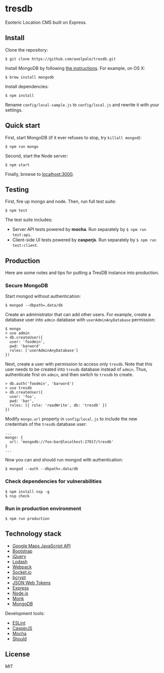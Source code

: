 # tresdb

Esoteric Location CMS built on Express.

## Install

Clone the repository:

    $ git clone https://github.com/axelpale/tresdb.git

Install MongoDB by following [the instructions](https://www.mongodb.org/downloads). For example, on OS X:

    $ brew install mongodb

Install dependencies:

    $ npm install

Rename `config/local-sample.js` to `config/local.js` and rewrite it with your settings.

## Quick start

First, start MongoDB (if it ever refuses to stop, try `killall mongod`):

    $ npm run mongo

Second, start the Node server:

    $ npm start

Finally, browse to [localhost:3000](http://localhost:3000).

## Testing

First, fire up mongo and node. Then, run full test suite:

    $ npm test

The test suite includes:

- Server API tests powered by **mocha**. Run separately by `$ npm run test:api`.
- Client-side UI tests powered by **casperjs**. Run separately by `$ npm run test:client`.

## Production

Here are some notes and tips for putting a TresDB instance into production.

### Secure MongoDB

Start mongod without authentication:

    $ mongod --dbpath=.data/db

Create an administrator that can add other users. For example, create a database user into `admin` database with `userAdminAnyDatabase` permission:

    $ mongo
    > use admin
    > db.createUser({
      user: 'foodmin',
      pwd: 'barword'
      roles: ['userAdminAnyDatabase']
    })

Next, create a user with permission to access only `tresdb`. Note that this user needs to be created into `tresdb` database instead of `admin`. Thus, authenticate first on `admin`, and then switch to `tresdb` to create.

    > db.auth('foodmin', 'barword')
    > use tresdb
    > db.createUser({
      user: 'foo',
      pwd: 'bar',
      roles: [{ role: 'readWrite', db: 'tresdb' }]
    })

Modify `mongo.url` property in `config/local.js` to include the new credentials of the `tresdb` database user:

    ...
    mongo: {
      url: 'mongodb://foo:bar@localhost:27017/tresdb'
    }
    ...

Now you can and should run mongod with authentication:

    $ mongod --auth --dbpath=.data/db



### Check dependencies for vulnerabilities

    $ npm install nsp -g
    $ nsp check

### Run in production environment

    $ npm run production


## Technology stack

- [Google Maps JavaScript API](https://developers.google.com/maps/documentation/javascript/)
- [Bootstrap](http://getbootstrap.com/)
- [jQuery](https://jquery.com/)
- [Lodash](https://lodash.com/)
- [Webpack](https://webpack.github.io/)
- [Socket.io](http://socket.io/)
- [bcrypt](https://www.npmjs.com/package/bcryptjs)
- [JSON Web Tokens](https://github.com/auth0/node-jsonwebtoken)
- [Express](https://expressjs.com/)
- [Node.js](https://nodejs.org/en/)
- [Monk](https://github.com/Automattic/monk)
- [MongoDB](https://docs.mongodb.com/manual/)

Development tools:

- [ESLint](http://eslint.org/)
- [CasperJS](http://casperjs.org/)
- [Mocha](https://mochajs.org/)
- [Should](http://shouldjs.github.io/)

## License

MIT
